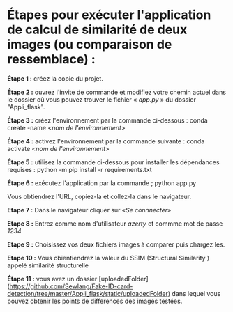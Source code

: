 # Étapes pour exécuter l'application de calcul de similarité de deux images (ou comparaison de ressemblace) :

**Étape 1 :** créez la copie du projet.

**Étape 2 :** ouvrez l'invite de commande et modifiez votre chemin actuel
dans le dossier où vous pouvez trouver le fichier « *app.py* » du dossier "Appli_flask".

**Étape 3 :** créez l'environnement par la commande ci-dessous :
conda create -name <*nom de l'environnement*>

**Étape 4 :** activez l'environnement par la commande suivante :
conda activate <*nom de l'environnement*>

**Étape 5 :** utilisez la commande ci-dessous pour installer les dépendances requises : python -m pip install -r requirements.txt

**Étape 6 :** exécutez l'application par la commande ;
python app.py

Vous obtiendrez l'URL, copiez-la et collez-la dans le navigateur.

**Etape 7 :** Dans le navigateur cliquer sur «*Se connnecter*»

**Etape 8 :** Entrez comme nom d'utilisateur  *azerty* et commme mot de passe *1234*

**Etape 9 :** Choisissez vos deux fichiers images à comparer puis chargez les.

**Etape 10 :** Vous obientiendrez la valeur du SSIM (Structural Similarity ) appelé similarité structurelle

**Étape 11 :** vous avez un dossier [uploadedFolder] (https://github.com/Sewlang/Fake-ID-card-detection/tree/master/Appli_flask/static/uploadedFolder) dans lequel vous pouvez obtenir les points de differences des images testées.